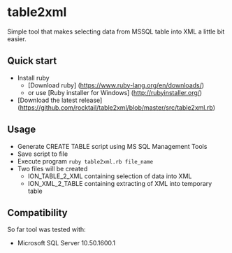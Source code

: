 table2xml
=========

Simple tool that makes selecting data from MSSQL table into XML a little bit easier.

## Quick start

- Install ruby
  - [Download ruby] (https://www.ruby-lang.org/en/downloads/)
  - or use [Ruby installer for Windows] (http://rubyinstaller.org/)
- [Download the latest release] (https://github.com/rocktail/table2xml/blob/master/src/table2xml.rb)

## Usage

- Generate CREATE TABLE script using MS SQL Management Tools
- Save script to file
- Execute program `ruby table2xml.rb file_name`
- Two files will be created
  - ION_TABLE_2_XML containing selection of data into XML
  - ION_XML_2_TABLE containing extracting of XML into temporary table

## Compatibility

So far tool was tested with:

- Microsoft SQL Server 10.50.1600.1
